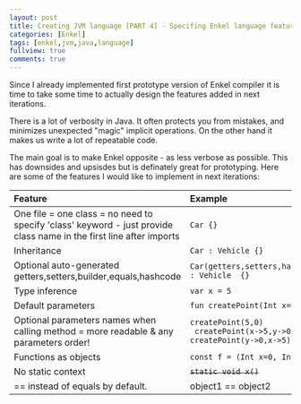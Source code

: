 ```yaml
---
layout: post
title: Creating JVM language [PART 4] - Specifing Enkel language features
categories: [Enkel]
tags: [enkel,jvm,java,language]
fullview: true
comments: true
---
```

Since I already implemented first prototype version of Enkel compiler it is time
to take some time to actually design the features added in next iterations.  

There is a lot of verbosity in Java. It often protects you from mistakes, and minimizes unexpected "magic" implicit operations.
On the other hand it makes us write a lot of repeatable code.   

The main goal is to make Enkel opposite - as less verbose as possible.
This has downsides and upsisdes but is definately great for prototyping.
Here are some of the features I would like to implement in next iterations: 
 
| Feature                                                                                                             | Example                                                                                     |
|:--------------------------------------------------------------------------------------------------------------------|:--------------------------------------------------------------------------------------------|
| One file = one class = no need to specify 'class' keyword - just provide class name in the first line after imports | ```Car {}```                                                                                |
| Inheritance                                                                                                         | ```Car : Vehicle {}```                                                                      |
| Optional auto-generated getters,setters,builder,equals,hashcode                                                     | ```Car(getters,setters,hashequals,builder) : Vehicle  {}```                                 |
| Type inference                                                                                                      | ```var x = 5```                                                                             |
| Default parameters                                                                                                  | ```fun createPoint(Int x=0,Int y=0)```                                                      |
| Optional parameters names when calling method = more readable & any parameters order!                               | ```createPoint(5,0)```<br>  ``` createPoint(x->5,y->0)```<br>  ```createPoint(y->0,x->5)``` |
| Functions as objects                                                                                                | ```const f = (Int x=0, Int y=0) => x*y```                                                   |
| No static context                                                                                                   | ~~```static void x()```~~                                                  |
| == instead of equals by default.                                                                                    | object1 == object2                                                        |
